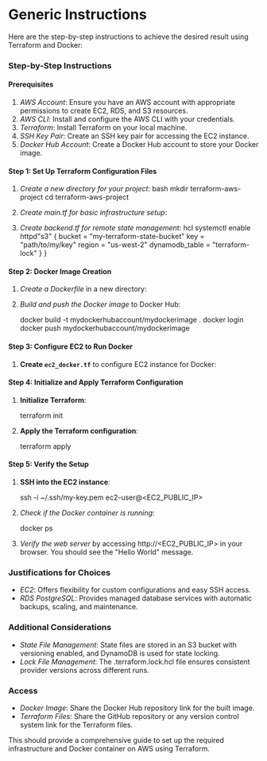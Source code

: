 # Generic Instructions


Here are the step-by-step instructions to achieve the desired result using Terraform and Docker:

### Step-by-Step Instructions

#### Prerequisites
1. *AWS Account*: Ensure you have an AWS account with appropriate permissions to create EC2, RDS, and S3 resources.
2. *AWS CLI*: Install and configure the AWS CLI with your credentials.
3. *Terraform*: Install Terraform on your local machine.
4. *SSH Key Pair*: Create an SSH key pair for accessing the EC2 instance.
5. *Docker Hub Account*: Create a Docker Hub account to store your Docker image.

#### Step 1: Set Up Terraform Configuration Files

1. *Create a new directory for your project*:
    bash
    mkdir terraform-aws-project
    cd terraform-aws-project
    

2. *Create main.tf for basic infrastructure setup*:
   

3. *Create backend.tf for remote state management*:
    hcl
        systemctl enable httpd"s3" {
        bucket         = "my-terraform-state-bucket"
        key            = "path/to/my/key"
        region         = "us-west-2"
        dynamodb_table = "terraform-lock"
      }
    }
    

#### Step 2: Docker Image Creation

1. *Create a Dockerfile* in a new directory:
   

2. *Build and push the Docker image* to Docker Hub:

    docker build -t mydockerhubaccount/mydockerimage .
    docker login
    docker push mydockerhubaccount/mydockerimage
    

#### Step 3: Configure EC2 to Run Docker

1. **Create `ec2_docker.tf`** to configure EC2 instance for Docker:
  
#### Step 4: Initialize and Apply Terraform Configuration

1. **Initialize Terraform**:

    terraform init
   

2. **Apply the Terraform configuration**:

    terraform apply
 

#### Step 5: Verify the Setup

1. **SSH into the EC2 instance**:

    ssh -i ~/.ssh/my-key.pem ec2-user@<EC2_PUBLIC_IP>
    

2. *Check if the Docker container is running*:
 
    docker ps
   

3. *Verify the web server* by accessing http://<EC2_PUBLIC_IP> in your browser. You should see the "Hello World" message.

### Justifications for Choices

- *EC2*: Offers flexibility for custom configurations and easy SSH access.
- *RDS PostgreSQL*: Provides managed database services with automatic backups, scaling, and maintenance.

### Additional Considerations

- *State File Management*: State files are stored in an S3 bucket with versioning enabled, and DynamoDB is used for state locking.
- *Lock File Management*: The .terraform.lock.hcl file ensures consistent provider versions across different runs.

### Access

- *Docker Image*: Share the Docker Hub repository link for the built image.
- *Terraform Files*: Share the GitHub repository or any version control system link for the Terraform files.

This should provide a comprehensive guide to set up the required infrastructure and Docker container on AWS using Terraform.
